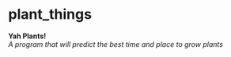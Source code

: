 # plant_things  
**Yah Plants!**  
_A program that will predict the best time and place to grow plants_

